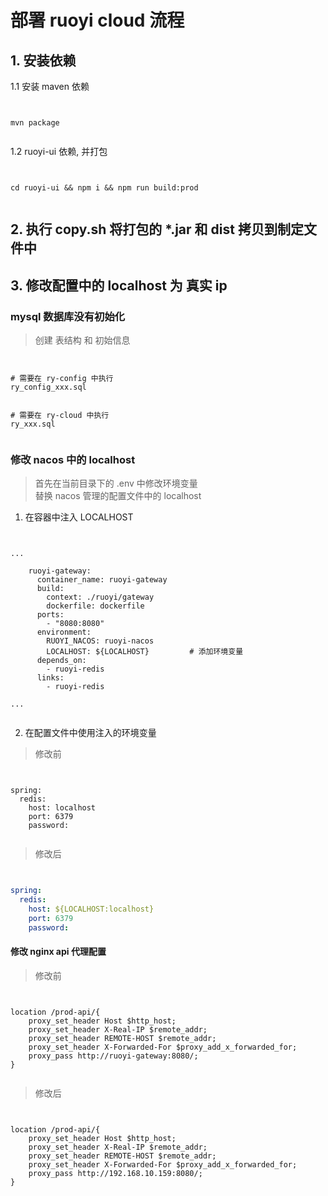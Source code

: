 # 部署 ruoyi cloud 流程

## 1. 安装依赖

1.1 安装 maven 依赖

```shell


mvn package


```

1.2 ruoyi-ui 依赖, 并打包

```shell


cd ruoyi-ui && npm i && npm run build:prod


```

## 2. 执行 copy.sh 将打包的 *.jar 和 dist 拷贝到制定文件中

## 3. 修改配置中的 localhost 为 真实 ip

### mysql 数据库没有初始化

> 创建 表结构 和 初始信息

```shell


# 需要在 ry-config 中执行
ry_config_xxx.sql


# 需要在 ry-cloud 中执行
ry_xxx.sql


```

### 修改 nacos 中的 localhost

> 首先在当前目录下的 .env 中修改环境变量 \
> 替换 nacos 管理的配置文件中的 localhost

1. 在容器中注入 LOCALHOST

```


...

    ruoyi-gateway:
      container_name: ruoyi-gateway
      build:
        context: ./ruoyi/gateway
        dockerfile: dockerfile
      ports:
        - "8080:8080"
      environment:
        RUOYI_NACOS: ruoyi-nacos
        LOCALHOST: ${LOCALHOST}         # 添加环境变量
      depends_on:
        - ruoyi-redis
      links:
        - ruoyi-redis

...


```

2. 在配置文件中使用注入的环境变量

> 修改前

```


spring:
  redis:
    host: localhost
    port: 6379
    password: 


```

> 修改后

```yaml


spring:
  redis:
    host: ${LOCALHOST:localhost}
    port: 6379
    password: 


```


#### 修改 nginx api 代理配置

> 修改前

```


location /prod-api/{
    proxy_set_header Host $http_host;
    proxy_set_header X-Real-IP $remote_addr;
    proxy_set_header REMOTE-HOST $remote_addr;
    proxy_set_header X-Forwarded-For $proxy_add_x_forwarded_for;
    proxy_pass http://ruoyi-gateway:8080/;
}


```

> 修改后

```


location /prod-api/{
    proxy_set_header Host $http_host;
    proxy_set_header X-Real-IP $remote_addr;
    proxy_set_header REMOTE-HOST $remote_addr;
    proxy_set_header X-Forwarded-For $proxy_add_x_forwarded_for;
    proxy_pass http://192.168.10.159:8080/;
}


```